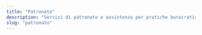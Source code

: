 ```yaml
---
title: "Patronato"
description: "Servizi di patronato e assistenza per pratiche burocratiche"
slug: "patronato"
--- 
```

